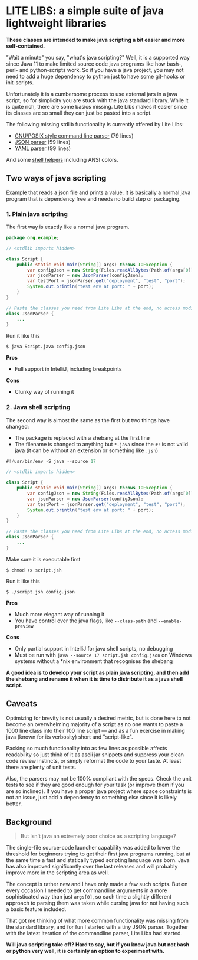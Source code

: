 LITE LIBS: a simple suite of java lightweight libraries
========================================================
__These classes are intended to make java scripting a bit easier and more
self-contained.__

"Wait a minute" you say, "what's java scripting?" Well, it is a supported
way since Java 11 to make limited source code java programs like how bash-,
perl- and python-scripts work. So if you have a java project, you may not need
to add a huge dependency to python just to have some git-hooks or init-scripts.

Unfortunately it is a cumbersome process to use external jars in a
java script, so for simplicity you are stuck with the java standard library.
While it is quite rich, there are some basics missing. Lite Libs makes it easier
since its classes are so small they can just be pasted into a script.

The following missing stdlib functionality is currently offered by Lite Libs:
* [GNU/POSIX style command line parser](src/main/java/libs/lite/cli) (79 lines)
* [JSON parser](src/main/java/libs/lite/jsonparser) (59 lines)
* [YAML parser](src/main/java/libs/lite/yamlparser) (99 lines)

And some [shell helpers](src/main/java/libs/lite/shellhelpers) including ANSI colors.

Two ways of java scripting
--------------------------
Example that reads a json file and prints a value. It is basically a normal java
program that is dependency free and needs no build step or packaging.

### 1. Plain java scripting
The first way is exactly like a normal java program.
```java
package org.example;

// <stdlib imports hidden>

class Script {
    public static void main(String[] args) throws IOException {
        var configJson = new String(Files.readAllBytes(Path.of(args[0])));
        var jsonParser = new JsonParser(configJson);
        var testPort = jsonParser.get("deployment", "test", "port");
        System.out.println("test env at port: " + port);
    }
}

// Paste the classes you need from Lite Libs at the end, no access modifier
class JsonParser {
    ...
}
```
Run it like this
```
$ java Script.java config.json
```
**Pros**
- Full support in IntelliJ, including breakpoints

**Cons**
- Clunky way of running it

### 2. Java shell scripting
The second way is almost the same as the first but two things have changed:
- The package is replaced with a shebang at the first line
- The filename is changed to anything but `*.java` since the `#!` is not valid
  java (it can be without an extension or something like `.jsh`)

```java
#!/usr/bin/env -S java --source 17

// <stdlib imports hidden>

class Script {
    public static void main(String[] args) throws IOException {
        var configJson = new String(Files.readAllBytes(Path.of(args[0])));
        var jsonParser = new JsonParser(configJson);
        var testPort = jsonParser.get("deployment", "test", "port");
        System.out.println("test env at port: " + port);
    }
}

// Paste the classes you need from Lite Libs at the end, no access modifier
class JsonParser {
    ...
}
```
Make sure it is executable first

    $ chmod +x script.jsh

Run it like this

    $ ./script.jsh config.json

**Pros**
- Much more elegant way of running it
- You have control over the java flags, like `--class-path` and `--enable-preview`

**Cons**
- Only partial support in IntelliJ for java shell scripts, no debugging
- Must be run with `java --source 17 script.jsh config.json` on Windows systems
  without a *nix environment that recognises the shebang

__A good idea is to develop your script as plain java scripting, and then add the
shebang and rename it when it is time to distribute it as a java shell script.__

## Caveats
Optimizing for brevity is not usually a desired metric, but is done here to not
become an overwhelming majority of a script as no one wants to paste a 1000 line
class into their 100 line script — and as a fun exercise in making java (known
for its verbosity) short and "script-like".

Packing so much functionality into as few lines as possible affects readability
so just think of it as ascii jar snippets and suppress your clean code review
instincts, or simply reformat the code to your taste. At least there are plenty
of unit tests.

Also, the parsers may not be 100% compliant with the specs. Check the unit
tests to see if they are good enough for your task (or improve them if you are
so inclined). If you have a proper java project where space constraints is not
an issue, just add a dependency to something else since it is likely better.

## Background

> But isn't java an extremely poor choice as a scripting language?

The single-file source-code launcher capability was added to lower the threshold
for beginners trying to get their first java programs running,
but at the same time a fast and statically typed scripting language was born.
Java has also improved significantly over the last releases and will probably
improve more in the scripting area as well.

The concept is rather new and I have only made a few such scripts. But on every
occasion I needed to get commandline arguments in a more sophisticated way than
just `args[0]`, so each time a slightly different approach to parsing them was
taken while cursing java for not having such a basic feature included.

That got me thinking of what more common functionality was missing from the
standard library, and for fun I started with a tiny JSON parser. Together with
the latest iteration of the commandline parser, Lite Libs had started.

__Will java scripting take off? Hard to say, but if you know java but not bash
or python very well, it is certainly an option to experiment with.__
